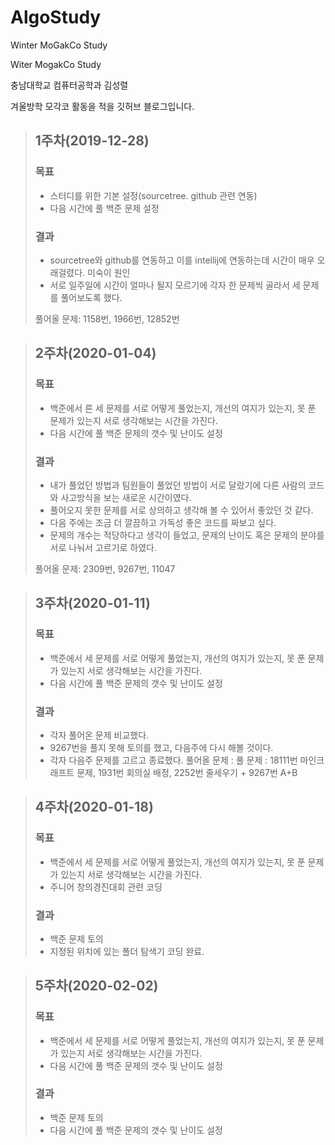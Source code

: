 # AlgoStudy
Winter MoGakCo Study

Witer MogakCo Study

충남대학교 컴퓨터공학과 김성렬

겨울방학 모각코 활동을 적을 깃허브 블로그입니다.

>## 1주차(2019-12-28)
>### 목표
>- 스터디를 위한 기본 설정(sourcetree. github 관련 연동)
>- 다음 시간에 풀 백준 문제 설정
>### 결과
>- sourcetree와 github를 연동하고 이를 intellij에 연동하는데 시간이 매우 오래걸렸다. 미숙이 원인
>- 서로 일주일에 시간이 얼마나 될지 모르기에 각자 한 문제씩 골라서 세 문제를 풀어보도록 했다.
>
> 풀어올 문제: 1158번, 1966번, 12852번

>## 2주차(2020-01-04)
>### 목표
>- 백준에서 른 세 문제를 서로 어떻게 풀었는지, 개선의 여지가 있는지, 못 푼 문제가 있는지 서로 생각해보는 시간을 가진다.
>- 다음 시간에 풀 백준 문제의 갯수 및 난이도 설정
>### 결과
>- 내가 풀었던 방법과 팀원들이 풀었던 방법이 서로 달랐기에 다른 사람의 코드와 사고방식을 보는 새로운 시간이였다.
>- 풀어오지 못한 문제를 서로 상의하고 생각해 볼 수 있어서 좋았던 것 같다.
>- 다음 주에는 조금 더 깔끔하고 가독성 좋은 코드를 짜보고 싶다.
>- 문제의 개수는 적당하다고 생각이 들었고, 문제의 난이도 혹은 문제의 분야를 서로 나눠서 고르기로 하였다.
>
> 풀어올 문제: 2309번, 9267번, 11047

>## 3주차(2020-01-11)
>### 목표
>- 백준에서 세 문제를 서로 어떻게 풀었는지, 개선의 여지가 있는지, 못 푼 문제가 있는지 서로 생각해보는 시간을 가진다.
>- 다음 시간에 풀 백준 문제의 갯수 및 난이도 설정
>### 결과
>- 각자 풀어온 문제 비교했다.
>- 9267번을 풀지 못해 토의를 했고, 다음주에 다시 해볼 것이다.
>- 각자 다음주 문제를 고르고 종료했다.
> 풀어올 문제 : 풀 문제 : 18111번 마인크래프트 문제, 1931번 회의실 배정, 2252번 줄세우기 + 9267번 A+B

>## 4주차(2020-01-18)
>### 목표
>- 백준에서 세 문제를 서로 어떻게 풀었는지, 개선의 여지가 있는지, 못 푼 문제가 있는지 서로 생각해보는 시간을 가진다.
>- 주니어 창의경진대회 관련 코딩
>### 결과
>- 백준 문제 토의
>- 지정된 위치에 있는 폴더 탐색기 코딩 완료.

>## 5주차(2020-02-02)
>### 목표
>- 백준에서 세 문제를 서로 어떻게 풀었는지, 개선의 여지가 있는지, 못 푼 문제가 있는지 서로 생각해보는 시간을 가진다.
>- 다음 시간에 풀 백준 문제의 갯수 및 난이도 설정
>### 결과
>- 백준 문제 토의
>- 다음 시간에 풀 백준 문제의 갯수 및 난이도 설정
